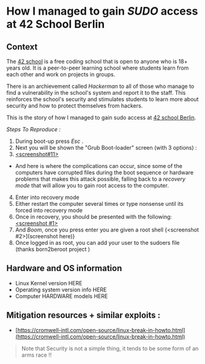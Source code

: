 # How I managed to gain _SUDO_ access at 42 School Berlin

## Context
The [42 school](https://en.wikipedia.org/wiki/42_(school)) is a free coding school that is open to anyone who is 18+ years old. It is a peer-to-peer learning school where students learn from each other and work on projects in groups. 

There is an archievement called _Hackerman_ to all of those who manage to find a vulnerability in the school's system and report it to the staff. This reinforces the school's security and stimulates students to learn more about security and how to protect themselves from hackers.

This is the story of how I managed to gain sudo access at [42 school Berlin](https://42berlin.de/).

*Steps To Reproduce :*
1. During boot-up press *Esc* .
2. Next you will be shown the "Grub Boot-loader" screen (with 3 options) : 
3. [<screenshot#11>](https://github.com/SquirtleHub/-sudo-Access-At-42Berlin/blob/main/boot.jpg)

- And here is where the complications can occur, since some of the computers have corrupted files during the boot sequence or hardware problems that makes this attack possible, falling back to a _recovery mode_ that will allow you to gain root access to the computer.

4. Enter into recovery mode
5. Either restart the computer several times or type nonsense until its forced into recovery mode
6. Once in recovery, you should be presented with the following:
[<screenshot #1>](https://github.com/SquirtleHub/-sudo-Access-At-42Berlin/blob/main/recovery.jpg)
7. And *Boom*, once you press enter you are given a root shell 
{<screenshot #2>](screenshot here)}
8. Once logged in as root, you can add your user to the sudoers file (thanks born2beroot project )


## Hardware and OS information
- Linux Kernel version HERE
- Operating system version info HERE
- Computer HARDWARE models HERE
## Mitigation resources + similar exploits :
* [https://cromwell-intl.com/open-source/linux-break-in-howto.html](https://cromwell-intl.com/open-source/linux-break-in-howto.html)

> Note that Security is not a simple thing, it tends to be some form of an arms race !!
